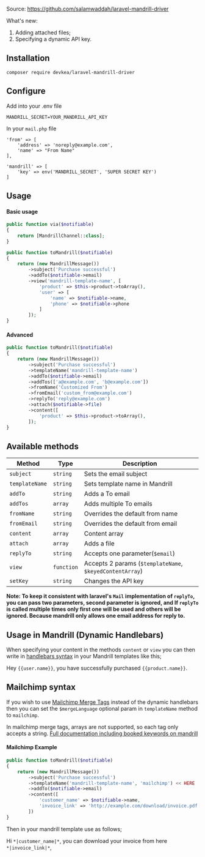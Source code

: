 Source: https://github.com/salamwaddah/laravel-mandrill-driver

What's new:
1) Adding attached files;
2) Specifying a dynamic API key.

## Installation 
```
composer require devkea/laravel-mandrill-driver
```

## Configure
Add into your .env file
```
MANDRILL_SECRET=YOUR_MANDRILL_API_KEY
```
In your `mail.php` file

```
'from' => [
    'address' => 'noreply@example.com',
    'name' => "From Name"
],

'mandrill' => [
    'key' => env('MANDRILL_SECRET', 'SUPER SECRET KEY')
]
```

## Usage

#### Basic usage
```php
public function via($notifiable)
{
    return [MandrillChannel::class];
}

public function toMandrill($notifiable)
{
    return (new MandrillMessage())
        ->subject('Purchase successful')
        ->addTo($notifiable->email)
        ->view('mandrill-template-name', [
            'product' => $this->product->toArray(),
            'user' => [
                'name' => $notifiable->name,
                'phone' => $notifiable->phone
            ]
        ]);
}
```
#### Advanced
```php
public function toMandrill($notifiable)
{
    return (new MandrillMessage())
        ->subject('Purchase successful')
        ->templateName('mandrill-template-name')
        ->addTo($notifiable->email)
        ->addTos(['a@example.com', 'b@example.com'])
        ->fromName('Customized From')
        ->fromEmail('custom_from@example.com')
        ->replyTo('reply@example.com')
        ->attach($notifiable->file)
        ->content([
            'product' => $this->product->toArray(),
        ]);
}
```

## Available methods
|Method|Type|Description|
|------|----|----|
|`subject`|`string`|Sets the email subject| 
|`templateName`|`string`|Sets template name in Mandrill|
|`addTo`|`string`|Adds a To email| 
|`addTos`|`array`|Adds multiple To emails|
|`fromName`|`string`|Overrides the default from name|
|`fromEmail`|`string`|Overrides the default from email|
|`content`|`array`|Content array| 
|`attach`|`array`|Adds a file| 
|`replyTo`|`string`|Accepts one parameter(`$email`)|
|`view`|`function`|Accepts 2 params (`$templateName`, `$keyedContentArray`)|
|`setKey`|`string`|Changes the API key| 

**Note: To keep it consistent with laravel's `Mail` implementation of `replyTo`, you can pass two parameters, second parameter is ignored, and If `replyTo` is called multiple times only first one will be used and others will be ignored. Because mandrill only allows one email address for reply to.**

## Usage in Mandrill (Dynamic Handlebars)
When specifying your content in the methods `content` or `view` you can then write in [handlebars syntax](https://mandrill.zendesk.com/hc/en-us/articles/205582537-Using-Handlebars-for-Dynamic-Content) in your Mandrill templates like this; 

Hey `{{user.name}}`, you have successfully purchased `{{product.name}}`.

## Mailchimp syntax
If you wish to use [Mailchimp Merge Tags](https://mandrill.zendesk.com/hc/en-us/articles/205582787-Mailchimp-Merge-Tags-Supported-in-Mandrill) instead of the dynamic handlebars then you can set the `$mergeLanguage` optional param in `templateName` method to `mailchimp`.

In mailchimp merge tags, arrays are not supported, so each tag only accepts a string. [Full documentation including booked keywords on mandrill](https://mandrill.zendesk.com/hc/en-us/articles/205582787-Mailchimp-Merge-Tags-Supported-in-Mandrill)
#### Mailchimp Example
```php
public function toMandrill($notifiable)
{
    return (new MandrillMessage())
        ->subject('Purchase successful')
        ->templateName('mandrill-template-name', 'mailchimp') << HERE
        ->addTo($notifiable->email)
        ->content([
            'customer_name' => $notifiable->name,
            'invoice_link' => 'http://example.com/download/invoice.pdf',
        ])
}
```
Then in your mandrill template use as follows;

Hi `*|customer_name|*`, you can download your invoice from here `*|invoice_link|*`, 
